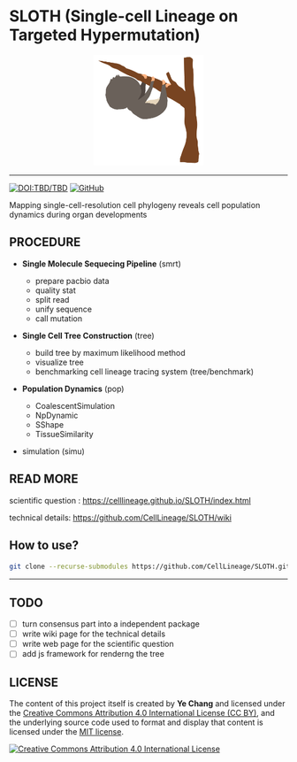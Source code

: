 # SLOTH (Single-cell Lineage on Targeted Hypermutation)

<p align="center">
  <img src="docs/SLOTH.gif?raw=true" alt="SLOTH" title="SLOTH" width="200" height="200">
</p>

---

[![DOI:TBD/TBD](https://zenodo.org/badge/DOI/TBD.svg)](https://doi.org/TBD/TBD)
[![GitHub](https://img.shields.io/github/license/mashape/apistatus.svg)](/LICENSE.md)

Mapping single-cell-resolution cell phylogeny reveals cell population dynamics during organ developments

## PROCEDURE

- **Single Molecule Sequecing Pipeline** (smrt)

  - prepare pacbio data
  - quality stat
  - split read
  - unify sequence
  - call mutation

- **Single Cell Tree Construction** (tree)

  - build tree by maximum likelihood method
  - visualize tree
  - benchmarking cell lineage tracing system (tree/benchmark)

- **Population Dynamics** (pop)

  - CoalescentSimulation
  - NpDynamic
  - SShape
  - TissueSimilarity

- simulation (simu)

## READ MORE

scientific question :
https://celllineage.github.io/SLOTH/index.html

technical details:
https://github.com/CellLineage/SLOTH/wiki

## How to use?

```bash
git clone --recurse-submodules https://github.com/CellLineage/SLOTH.git
```

---

## TODO

- [ ] turn consensus part into a independent package
- [ ] write wiki page for the technical details
- [ ] write web page for the scientific question
- [ ] add js framework for renderng the tree

## LICENSE

The content of this project itself is created by **Ye Chang** and licensed under the [Creative Commons Attribution 4.0 International License (CC BY)](https://creativecommons.org/licenses/by/4.0/),
and the underlying source code used to format and display that content is licensed under the [MIT license](LICENSE.md).

[![Creative Commons Attribution 4.0 International License](https://github.com/creativecommons/cc-cert-core/blob/master/images/cc-by-88x31.png 'CC BY')](https://creativecommons.org/licenses/by/4.0/)
